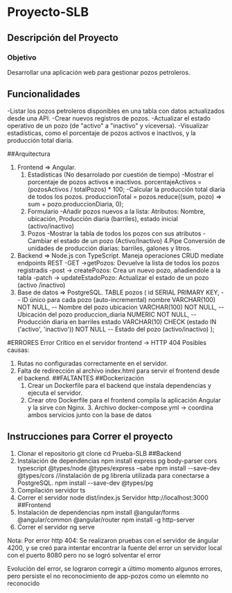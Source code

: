 # Proyecto-SLB
## Descripción del Proyecto
### Objetivo
Desarrollar una aplicación web para gestionar pozos petroleros.
## Funcionalidades
-Listar los pozos petroleros disponibles en una tabla con datos actualizados desde una API.
-Crear nuevos registros de pozos.
-Actualizar el estado operativo de un pozo (de "activo" a "inactivo" y viceversa).
-Visualizar estadísticas, como el porcentaje de pozos activos e inactivos, y la producción total diaria.

##Arquitectura
1. Frontend => Angular.
     1. Estadísticas (No desarrolado por cuestión de tiempo)
       -Mostrar el porcentaje de pozos activos e inactivos.
          porcentajeActivos = (pozosActivos / totalPozos) * 100;
       -Calcular la producción total diaria de todos los pozos.
           produccionTotal = pozos.reduce((sum, pozo) => sum + pozo.produccionDiaria, 0);
     3. Formulario
       -Añadir pozos nuevos a la lista:
          Atributos: Nombre, ubicación, Producción diaria (barriles), estado inicial (activo/inactivo)
     4. Pozos
        -Mostrar la tabla de todos los pozos con sus atributos
        -Cambiar el estado de un pozo (Activo/Inactivo)
     4.Pipe
        Conversión de unidades de producción diarias: barriles, galones y litros.
3. Backend =>  Node.js con TypeScript.
   Maneja operaciones CRUD mediate endpoints REST
   -GET ->getPozos: Devuelve la lista de todos los pozos registradis
   -post -> createPozos: Crea un nuevo pozo, añadiendole a la tabla
   -patch -> updateEstadoPozo: Actualizar el estado de un pozo (activo /inactivo)
5. Base de datos => PostgreSQL.
       TABLE pozos (
        id SERIAL PRIMARY KEY,             -- ID único para cada pozo (auto-incremental)
        nombre VARCHAR(100) NOT NULL,      -- Nombre del pozo
        ubicacion VARCHAR(100) NOT NULL,   -- Ubicación del pozo
        produccion_diaria NUMERIC NOT NULL, -- Producción diaria en barriles
        estado VARCHAR(10) CHECK (estado IN ('activo', 'inactivo')) NOT NULL -- Estado del pozo (activo/inactivo)
    );


  #ERRORES 
  Error Crítico en el servidor frontend -> HTTP 404
  Posibles causas:
  1. Rutas no configuradas correctamente en el servidor.
  2. Falta de redirección al archivo index.html para servir el frontend desde el backend.
  ##FALTANTES
  ##Dockerización
     1. Crear un Dockerfile para el backend que instala dependencias y ejecuta el servidor.
     2. Crear otro Dockerfile para el frontend compila la aplicación Angular y la sirve con Nginx.
    3.  Archivo docker-compose.yml -> coordina ambos servicios junto con la base de datos
  ## Instrucciones para Correr el proyecto
  1. Clonar el repositorio
      git clone 
      cd Prueba-SLB
  ##Backend
  2. Instalación de dependencias
      npm install express pg body-parser cors typescript @types/node @types/express –sabe
      npm install --save-dev @types/cors
      //instalación de pg librería utilizada para conectarse a PostgreSQL.
      npm install --save-dev @types/pg
  3. Compilación servidor
       ts
  4. Correr el servidor
       node dist/index.js
Servidor http://localhost:3000
##Frontend
  6. Instalación de dependencias
      npm install @angular/forms @angular/common @angular/router
      npm install -g http-server
  7. Correr el servidor
     ng serve  
     
Nota: Por error http 404:
Se realizaron pruebas con el servidor de ángular 4200, y se creó para intentar encontrar la fuente del error un servidor local con el puerto 8080
pero no se logró solventar el error

Evolución del error, se lograron corregir a último momento algunos errores, pero persiste el no reconocimiento de app-pozos como un elemnto no reconocido
  

